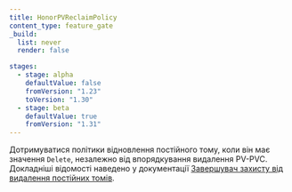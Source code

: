 ```yaml
---
title: HonorPVReclaimPolicy
content_type: feature_gate
_build:
  list: never
  render: false

stages:
  - stage: alpha
    defaultValue: false
    fromVersion: "1.23"
    toVersion: "1.30"
  - stage: beta
    defaultValue: true
    fromVersion: "1.31"
---
```

Дотримуватися політики відновлення постійного тому, коли він має значення `Delete`, незалежно від впорядкування видалення PV-PVC. Докладніші відомості наведено у документації [Завершувач захисту від видалення постійних томів](/docs/concepts/storage/persistent-volumes/#persistentvolume-deletion-protection-finalizer).
